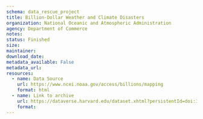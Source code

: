 ```yaml
---
schema: data_rescue_project 
title: Billion-Dollar Weather and Climate Disasters
organization: National Oceanic and Atmospheric Administration
agency: Department of Commerce
notes: 
status: Finished
size: 
maintainer: 
download_date: 
metadata_available: False
metadata_url: 
resources:
  - name: Data Source
    url: https://www.ncei.noaa.gov/access/billions/mapping
    format: html
  - name: Link to archive
    url: https://dataverse.harvard.edu/dataset.xhtml?persistentId=doi:10.7910/DVN/WFMZWP&version=DRAFT
    format:
---
```

